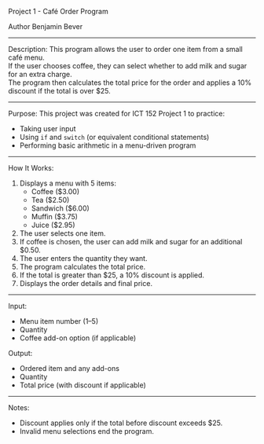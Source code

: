 Project 1 - Café Order Program

Author
Benjamin Bever  

---

Description:
This program allows the user to order one item from a small café menu.  
If the user chooses coffee, they can select whether to add milk and sugar for an extra charge.  
The program then calculates the total price for the order and applies a 10% discount if the total is over $25.

---

Purpose:
This project was created for ICT 152 Project 1 to practice:
- Taking user input
- Using `if` and `switch` (or equivalent conditional statements)
- Performing basic arithmetic in a menu-driven program

---

How It Works:
1. Displays a menu with 5 items:
   - Coffee ($3.00)
   - Tea ($2.50)
   - Sandwich ($6.00)
   - Muffin ($3.75)
   - Juice ($2.95)
2. The user selects one item.
3. If coffee is chosen, the user can add milk and sugar for an additional $0.50.
4. The user enters the quantity they want.
5. The program calculates the total price.
6. If the total is greater than $25, a 10% discount is applied.
7. Displays the order details and final price.

---

Input:
- Menu item number (1–5)
- Quantity
- Coffee add-on option (if applicable)

Output:
- Ordered item and any add-ons
- Quantity
- Total price (with discount if applicable)

---

Notes:
- Discount applies only if the total before discount exceeds $25.
- Invalid menu selections end the program.
